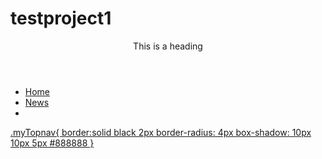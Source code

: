 # testproject1
<!DOCTYPE html>
<header>
  This is a heading
</header>
<nav>
<ul class="topnav" id="myTopnav">
  <li><a href="http://www.bbc.co.uk">Home</a></li>
  <li><a href="http://www.bbc.co.uk/news">News</a></li>
  <li class="icon">
    <a href="https://maxcdn.icons8.com/app/uploads/2015/07/bbc_logo-1.png"
  </li>
</ul>
.myTopnav{
  border:solid black 2px
  border-radius: 4px
  box-shadow: 10px 10px 5px #888888
  }
  
  

